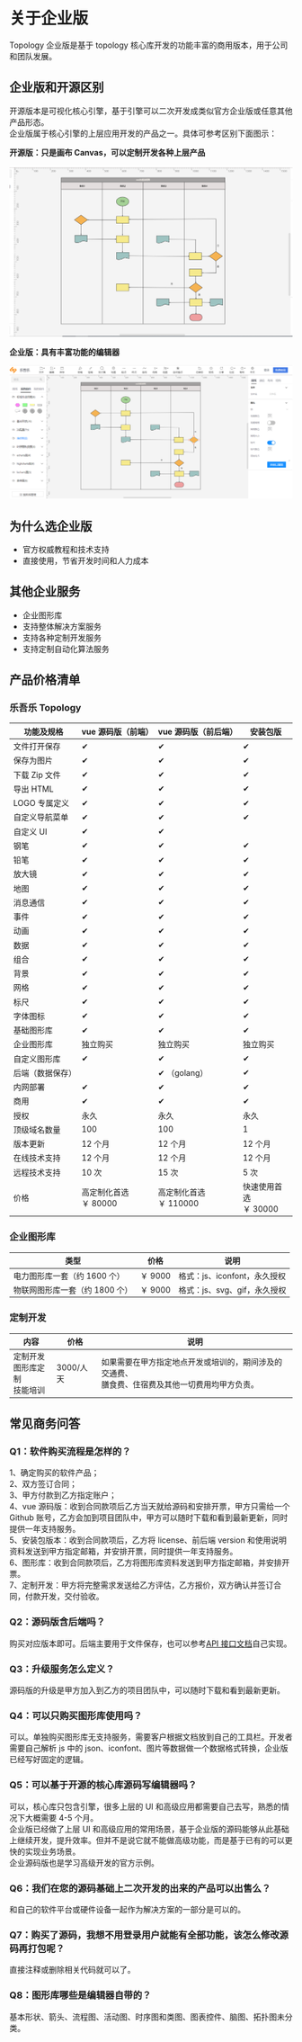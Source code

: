 # 关于企业版

Topology 企业版是基于 topology 核心库开发的功能丰富的商用版本，用于公司和团队发展。

## 企业版和开源区别

开源版本是可视化核心引擎，基于引擎可以二次开发成类似官方企业版或任意其他产品形态。  
企业版属于核心引擎的上层应用开发的产品之一。具体可参考区别下面图示：

**开源版：只是画布 Canvas，可以定制开发各种上层产品**

![开源核心库](/img/canvas.png)

**企业版：具有丰富功能的编辑器**

![企业版](/img/business.png)

## 为什么选企业版

- 官方权威教程和技术支持
- 直接使用，节省开发时间和人力成本

## 其他企业服务

- 企业图形库
- 支持整体解决方案服务
- 支持各种定制开发服务
- 支持定制自动化算法服务

## 产品价格清单

### 乐吾乐 Topology

| 功能及规格       | vue 源码版（前端）          | vue 源码版（前后端）         | 安装包版                    |
| ---------------- | --------------------------- | ---------------------------- | --------------------------- |
| 文件打开保存     | ✔                           | ✔                            | ✔                           |
| 保存为图片       | ✔                           | ✔                            | ✔                           |
| 下载 Zip 文件    | ✔                           | ✔                            | ✔                           |
| 导出 HTML        | ✔                           | ✔                            | ✔                           |
| LOGO 专属定义    | ✔                           | ✔                            | ✔                           |
| 自定义导航菜单   | ✔                           | ✔                            | ✔                           |
| 自定义 UI        | ✔                           | ✔                            |                             |
| 钢笔             | ✔                           | ✔                            | ✔                           |
| 铅笔             | ✔                           | ✔                            | ✔                           |
| 放大镜           | ✔                           | ✔                            | ✔                           |
| 地图             | ✔                           | ✔                            | ✔                           |
| 消息通信         | ✔                           | ✔                            | ✔                           |
| 事件             | ✔                           | ✔                            | ✔                           |
| 动画             | ✔                           | ✔                            | ✔                           |
| 数据             | ✔                           | ✔                            | ✔                           |
| 组合             | ✔                           | ✔                            | ✔                           |
| 背景             | ✔                           | ✔                            | ✔                           |
| 网格             | ✔                           | ✔                            | ✔                           |
| 标尺             | ✔                           | ✔                            | ✔                           |
| 字体图标         | ✔                           | ✔                            | ✔                           |
| 基础图形库       | ✔                           | ✔                            | ✔                           |
| 企业图形库       | 独立购买                    | 独立购买                     | 独立购买                    |
| 自定义图形库     | ✔                           | ✔                            | ✔                           |
| 后端（数据保存） |                             | ✔ （golang）                 | ✔                           |
| 内网部署         | ✔                           | ✔                            | ✔                           |
| 商用             | ✔                           | ✔                            | ✔                           |
| 授权             | 永久                        | 永久                         | 永久                        |
| 顶级域名数量     | 100                         | 100                          | 1                           |
| 版本更新         | 12 个月                     | 12 个月                      | 12 个月                     |
| 在线技术支持     | 12 个月                     | 12 个月                      | 12 个月                     |
| 远程技术支持     | 10 次                       | 15 次                        | 5 次                        |
| 价格             | 高定制化首选 <br />￥ 80000 | 高定制化首选 <br />￥ 110000 | 快速使用首选 <br />￥ 30000 |

### 企业图形库

| 类型                           | 价格    | 说明                         |
| ------------------------------ | ------- | ---------------------------- |
| 电力图形库一套（约 1600 个）   | ￥ 9000 | 格式：js、iconfont，永久授权 |
| 物联网图形库一套（约 1800 个） | ￥ 9000 | 格式：js、svg、gif，永久授权 |

### 定制开发

| 内容                                     | 价格      | 说明                                                                                                  |
| ---------------------------------------- | --------- | ----------------------------------------------------------------------------------------------------- |
| 定制开发 <br />图形库定制 <br />技能培训 | 3000/人天 | 如果需要在甲方指定地点开发或培训的，期间涉及的交通费、 <br />膳食费、住宿费及其他一切费用均甲方负责。 |

## 常见商务问答

### Q1：软件购买流程是怎样的？

1、确定购买的软件产品；  
2、双方签订合同；  
3、甲方付款到乙方指定账户；  
4、vue 源码版：收到合同款项后乙方当天就给源码和安排开票，甲方只需给一个 Github 账号，乙方会加到项目团队中，甲方可以随时下载和看到最新更新，同时提供一年支持服务。  
5、安装包版本：收到合同款项后，乙方将 license、前后端 version 和使用说明资料发送到甲方指定邮箱，并安排开票，同时提供一年支持服务。  
6、图形库：收到合同款项后，乙方将图形库资料发送到甲方指定邮箱，并安排开票。  
7、定制开发：甲方将完整需求发送给乙方评估，乙方报价，双方确认并签订合同，付款开发，交付验收。

### Q2：源码版含后端吗？

购买对应版本即可。后端主要用于文件保存，也可以参考[API 接口文档](./commercial-api)自己实现。

### Q3：升级服务怎么定义？

源码版的升级是甲方加入到乙方的项目团队中，可以随时下载和看到最新更新。

### Q4：可以只购买图形库使用吗？

可以。单独购买图形库无支持服务，需要客户根据文档放到自己的工具栏。开发者需要自己解析 js 中的 json、iconfont、图片等数据做一个数据格式转换，企业版已经写好固定的逻辑。

### Q5：可以基于开源的核心库源码写编辑器吗？

可以，核心库只包含引擎，很多上层的 UI 和高级应用都需要自己去写，熟悉的情况下大概需要 4-5 个月。  
企业版已经做了上层 UI 和高级应用的常用场景，基于企业版的源码能够从此基础上继续开发，提升效率。但并不是说它就不能做高级功能，而是基于已有的可以更快的实现业务场景。  
企业源码版也是学习高级开发的官方示例。

### Q6：我们在您的源码基础上二次开发的出来的产品可以出售么？

和自己的软件平台或硬件设备一起作为解决方案的一部分是可以的。

### Q7：购买了源码，我想不用登录用户就能有全部功能，该怎么修改源码再打包呢？

直接注释或删除相关代码就可以了。

### Q8：图形库哪些是编辑器自带的？

基本形状、箭头、流程图、活动图、时序图和类图、图表控件、脑图、拓扑图未分类。
